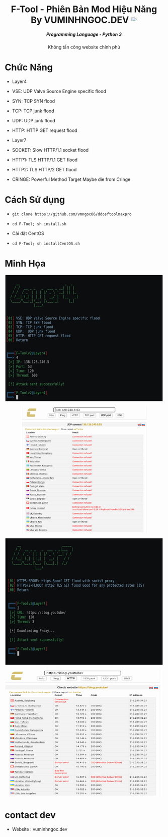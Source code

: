 <p align="center"></p>
<h1 align="center">F-Tool - Phiên Bản Mod Hiệu Năng By VUMINHNGOC.DEV  <img height="20" src="https://ngocminh.it/all/svg/tich-xanh.svg" width="20"></h1>
<em><h5 align="center">Programming Language - Python 3</h5></em>

<p align="center">Không tấn công website chính phủ</p>

# Chức Năng

* Layer4

* VSE: UDP Valve Source Engine specific flood
* SYN: TCP SYN flood
* TCP: TCP junk flood
* UDP:  UDP junk flood
* HTTP: HTTP GET request flood

* Layer7

* SOCKET: Slow HTTP/1.1 socket flood
* HTTP1: TLS HTTP/1.1 GET flood
* HTTP2: TLS HTTP/2 GET flood
* CRINGE: Powerful Method Target Maybe die from Cringe


# Cách Sử dụng


* ```git clone https://github.com/vmngoc06/ddosftoolmaxpro```
* ```cd F-Tool; sh install.sh```

* Cài đặt CentOS

* ```cd F-Tool; sh installCentOS.sh```



# Minh Họa

<p align="center"><img src="https://raw.githubusercontent.com/FDc0d3/F-Tool/main/screenshot/IMG_20220803_220812.jpg" width="500px" height="400px" alt="picture"></p>
<p align="center"><img src="https://raw.githubusercontent.com/FDc0d3/F-Tool/main/screenshot/Screenshot_2022_0803_141022.png" width="400px" height="400px" alt="picture"></p>
<p align="center"><img src="https://raw.githubusercontent.com/FDc0d3/F-Tool/main/screenshot/IMG_20220803_225424.jpg" width="500px" height="400px" alt="picture"></p>
<p align="center"><img src="https://raw.githubusercontent.com/FDc0d3/F-Tool/main/screenshot/Screenshot_2022_0803_225814.png" width="500px" height="400px" alt="picture"></p>

# contact dev
* Website : vuminhngoc.dev





